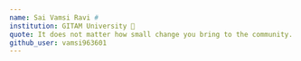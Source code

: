```yaml
---
name: Sai Vamsi Ravi # 
institution: GITAM University 🚩 
quote: It does not matter how small change you bring to the community. "Bringing a change" itself is a BIG thing. 
github_user: vamsi963601
---
```

